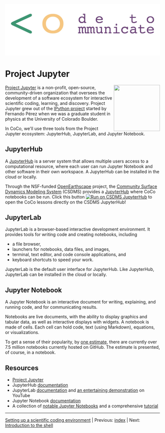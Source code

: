 ![CoCo logo](https://github.com/CodeToCommunicate/CoCoLessons/blob/main/media/coco-banner.jpg)

# Project Jupyter

<img align="right" width="150" height="150" src="https://jupyter.org/assets/homepage/main-logo.svg">

[Project Jupyter][jupyter] is a non-profit, open-source, community-driven organization that oversees the development of a software ecosystem for interactive scientific coding, learning, and discovery.
Project Jupyter grew out of the [IPython project][ipython] started by Fernando P&eacute;rez when we was a graduate student in physics at the University of Colorado Boulder.

In CoCo,
we'll use three tools from the Project Jupyter ecosystem:
JupyterHub, JupyterLab, and Jupyter Notebook.


## JupyterHub

A [JupyterHub](https://jupyter.org/hub) is
a server system that allows multiple users
access to a computational resource,
where each user can run Jupyter Notebook
and other software in their own workspace.
A JupyterHub can be installed in the cloud or locally.

Through the NSF-funded [OpenEarthscape][oes] project,
the [Community Surface Dynamics Modeling System][csdms] (CSDMS)
provides a [JupyterHub][csdms-jhub] where CoCo notebooks can be run.
Click this button [![Run on CSDMS JupyterHub][badge]][csdms-jhub-link]
to open the CoCo lessons directly on the CSDMS JupyterHub!


## JupyterLab

JupyterLab is a browser-based interactive development environment.
It provides tools for
writing code and creating notebooks,
including
* a file browser,
* launchers for notebooks, data files, and images,
* terminal, text editor, and code console applications, and
* keyboard shortcuts to speed your work.

JupyterLab is the default user interface for JupyterHub.
Like JupyterHub,
JupyterLab can be installed in the cloud or locally.


## Jupyter Notebook

A Jupyter Notebook is an interactive document for writing, explaining, and running code,
and for communicating results.

Notebooks are live documents,
with the ability to display graphics and tabular data,
as well as interactive displays with widgets.
A notebook is made of cells.
Each cell can hold code, text (using Markdown), equations, or visualizations.

To get a sense of their popularity,
by [one estimate](https://github.com/parente/nbestimate/blob/master/estimate.ipynb),
there are currently over 7.5 million notebooks currently hosted on GitHub.
The estimate is presented, of course, in a notebook.


## Resources

* [Project Jupyter][jupyter]
* JupyterHub [documentation][jupyterhub-docs]
* JupyterLab [documentation][jupyterlab-docs] and [an entertaining demonstration](https://youtu.be/A5YyoCKxEOU) on YouTube
* Jupyter Notebook [documentation][jupyter-notebook-docs]
* A collection of [notable Jupyter Notebooks](https://github.com/jupyter/jupyter/wiki) and a comprehensive [tutorial](https://www.dataquest.io/blog/jupyter-notebook-tutorial/)


___

[Setting up a scientific coding environment](./index.md) |
Previous: [index](./index.md) |
Next: [Introduction to the shell](./shell-intro.md)


<!-- Links, by alpha -->

[badge]: https://img.shields.io/badge/CSDMS-JupyterHub-orange.svg
[csdms]: https://csdms.colorado.edu
[csdms-jhub]: https://lab.openearthscape.org
[csdms-jhub-link]: https://lab.openearthscape.org/hub/user-redirect/git-pull?repo=https%3A%2F%2Fgithub.com%2FCodeToCommunicate%2FCoCoLessons&urlpath=lab%2Ftree%2FCoCoLessons%2F%3Fautodecode&branch=main
[ipython]: https://ipython.org/
[jupyter]: https://jupyter.org/
[jupyterhub-docs]: (https://jupyterhub.readthedocs.io)
[jupyterlab-docs]: (https://jupyterlab.readthedocs.io)
[jupyter-notebook-docs]: https://jupyter-notebook.readthedocs.io
[oes]: https://openearthscape.org/
